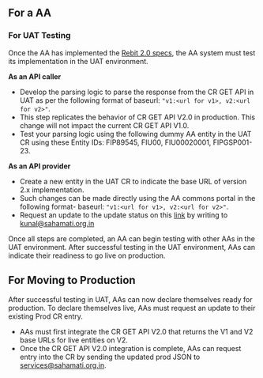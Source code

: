 ## For a AA

### For UAT Testing
Once the AA has implemented the [Rebit 2.0 specs](https://api.rebit.org.in/), the AA system must test its implementation in the UAT environment. 

**As an API caller**
- Develop the parsing logic to parse the response from the CR GET API in UAT as per the following format of baseurl: `"v1:<url for v1>, v2:<url for v2>"`. 
- This step replicates the behavior of CR GET API V2.0 in production. This change will not impact the current CR GET API V1.0.
- Test your parsing logic using the following dummy AA entity in the UAT CR using these Entity IDs: FIP89545, FIU00, FIU00020001, FIPGSP001-23.           

**As an API provider**
- Create a new entity in the UAT CR to indicate the base URL of version 2.x implementation.
- Such changes can be made directly using the AA commons portal in the following format- baseurl: `"v1:<url for v1>, v2:<url for v2>"`.
- Request an update to the update status on this [link](https://github.com/Sahamati/Ecosystem-Readiness-for-ReBIT-2.x-specs-/blob/main/Readiness_of_AAs.md) by writing to [kunal@sahamati.org.in](mailto:kunal@sahamati.org.in)

Once all steps are completed, an AA can begin testing with other AAs in the UAT environment. After successful testing in the UAT environment, AAs can indicate their readiness to go live on production.

## For Moving to Production
After successful testing in UAT, AAs can now declare themselves ready for production. To declare themselves live, AAs must request an update to their existing Prod CR entry.

- AAs must first integrate the CR GET API V2.0 that returns the V1 and V2 base URLs for live entities on V2.
- Once the CR GET API V2.0 integration is complete, AAs can request entry into the CR by sending the updated prod JSON to [services@sahamati.org.in](mailto:services@sahamati.org.in).
